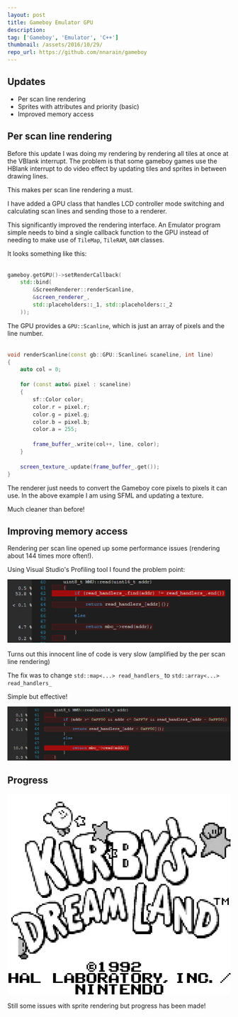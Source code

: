 ```yaml
---
layout: post
title: Gameboy Emulator GPU
description:
tag: ['Gameboy', 'Emulator', 'C++']
thumbnail: /assets/2016/10/29/
repo_url: https://github.com/nnarain/gameboy
---
```


Updates
-------

* Per scan line rendering
* Sprites with attributes and priority (basic)
* Improved memory access


Per scan line rendering
-----------------------

Before this update I was doing my rendering by rendering all tiles at once at the VBlank interrupt. The problem is that some gameboy games use the HBlank interrupt to do video effect by updating tiles and sprites in between drawing lines.

This makes per scan line rendering a must.

I have added a GPU class that handles LCD controller mode switching and calculating scan lines and sending those to a renderer.

This significantly improved the rendering interface. An Emulator program simple needs to bind a single callback function to the GPU instead of needing to make use of `TileMap`, `TileRAM`, `OAM` classes.

It looks something like this:


```c++

gameboy.getGPU()->setRenderCallback(
    std::bind(
        &ScreenRenderer::renderScanline,
        &screen_renderer_,
        std::placeholders::_1, std::placeholders::_2
    ));

```

The GPU provides a `GPU::Scanline`, which is just an array of pixels and the line number.

```c++

void renderScanline(const gb::GPU::Scanline& scaneline, int line)
{
    auto col = 0;

    for (const auto& pixel : scaneline)
    {
        sf::Color color;
        color.r = pixel.r;
        color.g = pixel.g;
        color.b = pixel.b;
        color.a = 255;

        frame_buffer_.write(col++, line, color);
    }

    screen_texture_.update(frame_buffer_.get());
}

```

The renderer just needs to convert the Gameboy core pixels to pixels it can use. In the above example I am using SFML and updating a texture.

Much cleaner than before!

Improving memory access
-----------------------

Rendering per scan line opened up some performance issues (rendering about 144 times more often!).

Using Visual Studio's Profiling tool I found the problem point:

![Image not found!](/assets/2016/10/29/profile1.png)

Turns out this innocent line of code is very slow (amplified by the per scan line rendering)

The fix was to change `std::map<...> read_handlers_` to `std::array<...> read_handlers_`

Simple but effective!

![Image not found!](/assets/2016/10/29/profile2.png)

Progress
--------

![Image not found!](/assets/2016/10/29/kirby.gif)

Still some issues with sprite rendering but progress has been made!
